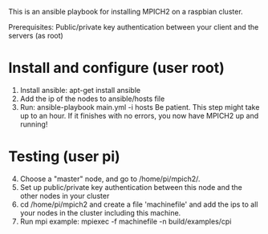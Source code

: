 This is an ansible playbook for installing MPICH2 on a raspbian cluster.

Prerequisites:
Public/private key authentication between your client and the servers (as root)

# Install and configure (user root)

1. Install ansible: apt-get install ansible
2. Add the ip of the nodes to ansible/hosts file
3. Run: ansible-playbook main.yml -i hosts
    Be patient. This step might take up to an hour. If it finishes with no errors, you now have MPICH2 up and running!

# Testing (user pi)
4. Choose a "master" node, and go to /home/pi/mpich2/.
5. Set up public/private key authentication between this node and the other nodes in your cluster
6. cd /home/pi/mpich2 and create a file 'machinefile' and add the ips to all your nodes in the cluster including this machine.
7. Run mpi example: mpiexec -f machinefile -n <numberOfNodes> build/examples/cpi

